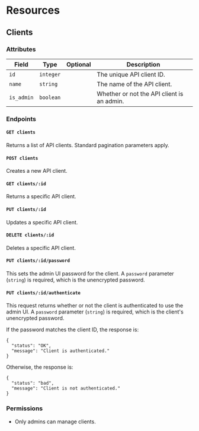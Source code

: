 # Resources

## Clients

### Attributes

Field        | Type        | Optional | Description              
-------------|-------------|----------|-------------------------
`id`         | `integer`   |          | The unique API client ID.
`name`       | `string`    |          | The name of the API client.
`is_admin`   | `boolean`   |          | Whether or not the API client is an admin.

### Endpoints

#### `GET clients`

Returns a list of API clients. Standard pagination parameters apply.

#### `POST clients`

Creates a new API client.

#### `GET clients/:id`

Returns a specific API client.

#### `PUT clients/:id`

Updates a specific API client.

#### `DELETE clients/:id`

Deletes a specific API client.

#### `PUT clients/:id/password`

This sets the admin UI password for the client. A `password` parameter (`string`) is required, which is the unencrypted password.

#### `PUT clients/:id/authenticate`

This request returns whether or not the client is authenticated to use the admin UI. A `password` parameter (`string`) is required, which is the client's unencrypted password.

If the password matches the client ID, the response is:

    {
      "status": "OK",
      "message": "Client is authenticated."
    }

Otherwise, the response is:

    {
      "status": "bad",
      "message": "Client is not authenticated."
    }

### Permissions

* Only admins can manage clients.
